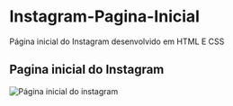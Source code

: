 # Instagram-Pagina-Inicial
Página inicial do Instagram desenvolvido em HTML E CSS

## Pagina inicial do Instagram

![Página inicial do instagram](Instagram-Pagina-Inicial/Instagram/assets/img/insta.png)
